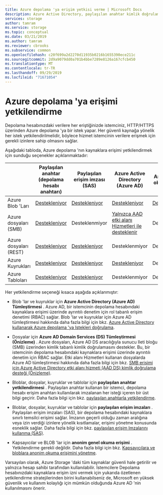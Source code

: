 ```yaml
---
title: Azure depolama 'ya erişim yetkisi verme | Microsoft Docs
description: Azure Active Directory, paylaşılan anahtar kimlik doğrulaması veya paylaşılan erişim imzaları dahil olmak üzere Azure depolama 'ya erişim yetkisi vermenin farklı yolları hakkında bilgi edinin.
services: storage
author: tamram
ms.service: storage
ms.topic: conceptual
ms.date: 03/21/2019
ms.author: tamram
ms.reviewer: cbrooks
ms.subservice: common
ms.openlocfilehash: c20f699a2d2270d11935b0216b1655390ece211c
ms.sourcegitcommit: 2d9a9079dd0a701b4bbe7289e8126a167cfcb450
ms.translationtype: MT
ms.contentlocale: tr-TR
ms.lasthandoff: 09/29/2019
ms.locfileid: "71671054"
---
```

# <a name="authorizing-access-to-azure-storage"></a>Azure depolama 'ya erişimi yetkilendirme

Depolama hesabınızdaki verilere her eriştiğinizde istemciniz, HTTP/HTTPS üzerinden Azure depolama 'ya bir istek yapar. Her güvenli kaynağa yönelik her istek yetkilendirilmelidir, böylece hizmet istemcinin verilere erişmek için gerekli izinlere sahip olmasını sağlar.

Aşağıdaki tabloda, Azure depolama 'nın kaynaklara erişimi yetkilendirmek için sunduğu seçenekler açıklanmaktadır:

|  |Paylaşılan anahtar (depolama hesabı anahtarı)  |Paylaşılan erişim imzası (SAS)  |Azure Active Directory (Azure AD)  |Anonim genel okuma erişimi  |
|---------|---------|---------|---------|---------|
|Azure Blob 'Ları     |[Destekleniyor](https://docs.microsoft.com/rest/api/storageservices/authenticate-with-shared-key/)         |[Destekleniyor](storage-sas-overview.md)         |[Destekleniyor](storage-auth-aad.md)         |[Destekleniyor](../blobs/storage-manage-access-to-resources.md)         |
|Azure dosyaları (SMB)     |[Destekleniyor](https://docs.microsoft.com/rest/api/storageservices/authenticate-with-shared-key/)         |Desteklenmiyor         |[Yalnızca AAD etki alanı Hizmetleri ile desteklenir](../files/storage-files-active-directory-overview.md)         |Desteklenmiyor         |
|Azure dosyaları (REST)     |[Destekleniyor](https://docs.microsoft.com/rest/api/storageservices/authenticate-with-shared-key/)         |[Destekleniyor](storage-sas-overview.md)         |Desteklenmiyor         |Desteklenmiyor         |
|Azure Kuyrukları     |[Destekleniyor](https://docs.microsoft.com/rest/api/storageservices/authenticate-with-shared-key/)         |[Destekleniyor](storage-sas-overview.md)         |[Destekleniyor](storage-auth-aad.md)         |Desteklenmiyor         |
|Azure Tabloları     |[Destekleniyor](https://docs.microsoft.com/rest/api/storageservices/authenticate-with-shared-key/)         |[Destekleniyor](storage-sas-overview.md)         |Desteklenmiyor         |Desteklenmiyor         |

Her yetkilendirme seçeneği kısaca aşağıda açıklanmıştır:

- Blob 'lar ve kuyruklar için **Azure Active Directory (Azure AD) Tümleştirmesi** . Azure AD, bir istemcinin depolama hesabındaki kaynaklara erişimi üzerinde ayrıntılı denetim için rol tabanlı erişim denetimi (RBAC) sağlar. Blob 'lar ve kuyruklar için Azure AD tümleştirmesi hakkında daha fazla bilgi için bkz. [Azure Active Directory kullanarak Azure depolama 'ya Istekleri doğrulama](storage-auth-aad.md).

- Dosyalar için **Azure AD Domain Services (DS) Tümleştirmesi (Önizleme)** . Azure dosyaları, Azure AD DS aracılığıyla sunucu Ileti bloğu (SMB) üzerinden kimlik tabanlı kimlik doğrulamasını destekler. Bu, bir istemcinin depolama hesabındaki kaynaklara erişimi üzerinde ayrıntılı denetim için RBAC sağlar. Etki alanı Hizmetleri kullanan dosyalarda Azure AD tümleştirmesi hakkında daha fazla bilgi için bkz. [SMB erişimi için Azure Active Directory etki alanı hizmeti (AAD DS) kimlik doğrulama desteği (Önizleme)](../files/storage-files-active-directory-overview.md).

- Bloblar, dosyalar, kuyruklar ve tablolar için **paylaşılan anahtar yetkilendirmesi** . Paylaşılan anahtar kullanan bir istemci, depolama hesabı erişim anahtarı kullanılarak imzalanan her isteği içeren bir üst bilgi geçirir. Daha fazla bilgi için bkz. [paylaşılan anahtarla yetkilendirme](https://docs.microsoft.com/rest/api/storageservices/authenticate-with-shared-key/).
- Bloblar, dosyalar, kuyruklar ve tablolar için **paylaşılan erişim imzaları** . Paylaşılan erişim imzaları (SAS), bir depolama hesabındaki kaynaklara sınırlı temsilci erişimi sağlar. İmzanın geçerli olduğu zaman aralığına veya izin verdiği izinlere yönelik kısıtlamalar, erişimi yönetme konusunda esneklik sağlar. Daha fazla bilgi için bkz. [paylaşılan erişim Imzalarını kullanma (SAS)](storage-sas-overview.md).
- Kapsayıcılar ve BLOB 'lar için **anonim genel okuma erişimi** . Yetkilendirme gerekli değildir. Daha fazla bilgi için bkz. [Kapsayıcılara ve bloblara anonim okuma erişimini yönetme](../blobs/storage-manage-access-to-resources.md).  

Varsayılan olarak, Azure Storage 'daki tüm kaynaklar güvenli hale getirilir ve yalnızca hesap sahibi tarafından kullanılabilir. İstemcilere Depolama hesabınızdaki kaynaklara erişim izni vermek için yukarıda özetlenen yetkilendirme stratejilerinden birini kullanabilseniz de, Microsoft en yüksek güvenlik ve kullanım kolaylığı için mümkün olduğunda Azure AD 'nin kullanılmasını önerir. 
